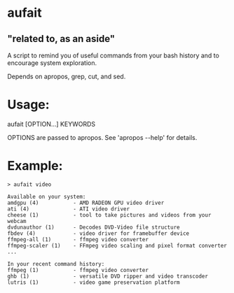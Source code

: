 # aufait
## "related to, as an aside"

A script to remind you of useful commands from your bash history and to encourage system exploration.

Depends on apropos, grep, cut, and sed.

# Usage:
aufait [OPTION...] KEYWORDS

OPTIONS are passed to apropos.  See 'apropos --help' for details.

# Example:
```
> aufait video

Available on your system:
amdgpu (4)           - AMD RADEON GPU video driver
ati (4)              - ATI video driver
cheese (1)           - tool to take pictures and videos from your webcam
dvdunauthor (1)      - Decodes DVD-Video file structure
fbdev (4)            - video driver for framebuffer device
ffmpeg-all (1)       - ffmpeg video converter
ffmpeg-scaler (1)    - FFmpeg video scaling and pixel format converter
...

In your recent command history:
ffmpeg (1)           - ffmpeg video converter
ghb (1)              - versatile DVD ripper and video transcoder
lutris (1)           - video game preservation platform
```
